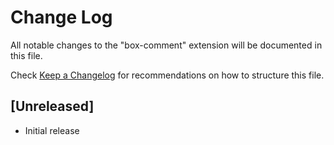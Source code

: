 # Change Log
All notable changes to the "box-comment" extension will be documented in this file.

Check [Keep a Changelog](http://keepachangelog.com/) for recommendations on how to structure this file.

## [Unreleased]
- Initial release
